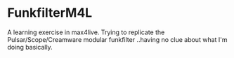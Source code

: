 # FunkfilterM4L
A learning exercise in max4live. Trying to replicate the Pulsar/Scope/Creamware modular funkfilter 
..having no clue about what I'm doing basically.